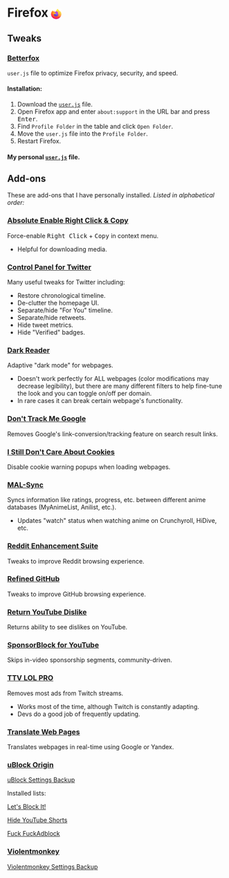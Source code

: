 # Firefox <img src="img/firefox.png" style="vertical-align:middle; height:24px;">
## Tweaks
### [Betterfox](https://github.com/yokoffing/Betterfox)
`user.js` file to optimize Firefox privacy, security, and speed.

#### Installation:
1. Download the [`user.js`](https://github.com/yokoffing/Betterfox/blob/master/user.js) file.
2. Open Firefox app and enter `about:support` in the URL bar and press <kbd>Enter</kbd>.
3. Find `Profile Folder` in the table and click `Open Folder`.
4. Move the `user.js` file into the `Profile Folder`.
5. Restart Firefox.

#### My personal [`user.js`](user.js) file.

## Add-ons
These are add-ons that I have personally installed.
<i>Listed in alphabetical order:</i>

### [Absolute Enable Right Click & Copy](https://addons.mozilla.org/en-US/firefox/addon/absolute-enable-right-click/)
Force-enable <kbd>Right Click</kbd> + <kbd>Copy</kbd> in context menu.
- Helpful for downloading media.

### [Control Panel for Twitter](https://addons.mozilla.org/en-US/firefox/addon/control-panel-for-twitter/)
Many useful tweaks for Twitter including:
- Restore chronological timeline.
- De-clutter the homepage UI.
- Separate/hide "For You" timeline.
- Separate/hide retweets.
- Hide tweet metrics.
- Hide "Verified" badges.

### [Dark Reader](https://addons.mozilla.org/firefox/addon/darkreader/)
Adaptive "dark mode" for webpages.
- Doesn't work perfectly for ALL webpages (color modifications may decrease legibility), but there are many different filters to help fine-tune the look and you can toggle on/off per domain.
- In rare cases it can break certain webpage's functionality.

### [Don't Track Me Google](https://addons.mozilla.org/en-US/firefox/addon/dont-track-me-google1/)
Removes Google's link-conversion/tracking feature on search result links.

### [I Still Don't Care About Cookies](https://addons.mozilla.org/en-US/firefox/addon/istilldontcareaboutcookies/)
Disable cookie warning popups when loading webpages.

### [MAL-Sync](https://addons.mozilla.org/en-US/firefox/addon/mal-sync/)
Syncs information like ratings, progress, etc. between different anime databases (MyAnimeList, Anilist, etc.).
- Updates "watch" status when watching anime on Crunchyroll, HiDive, etc.

### [Reddit Enhancement Suite](https://addons.mozilla.org/en-US/firefox/addon/reddit-enhancement-suite/)
Tweaks to improve Reddit browsing experience.

### [Refined GitHub](https://addons.mozilla.org/en-US/firefox/addon/refined-github-/)
Tweaks to improve GitHub browsing experience.

### [Return YouTube Dislike](https://addons.mozilla.org/en-US/firefox/addon/return-youtube-dislikes/)
Returns ability to see dislikes on YouTube.

### [SponsorBlock for YouTube](https://addons.mozilla.org/en-US/firefox/addon/sponsorblock/)
Skips in-video sponsorship segments, community-driven.

### [TTV LOL PRO](https://addons.mozilla.org/en-US/firefox/addon/ttv-lol-pro/)
Removes most ads from Twitch streams.
- Works most of the time, although Twitch is constantly adapting.
- Devs do a good job of frequently updating.

### [Translate Web Pages](https://addons.mozilla.org/en-US/firefox/addon/traduzir-paginas-web/)
Translates webpages in real-time using Google or Yandex.

### [uBlock Origin](https://addons.mozilla.org/en-US/firefox/addon/ublock-origin/)
[uBlock Settings Backup](ublock.txt)

Installed lists:

[Let's Block It!](https://github.com/letsblockit/letsblockit)

[Hide YouTube Shorts](https://github.com/gijsdev/ublock-hide-yt-shorts)

[Fuck FuckAdblock](https://github.com/bogachenko/fuckfuckadblock)

### [Violentmonkey](https://github.com/violentmonkey/violentmonkey)
[Violentmonkey Settings Backup](violentmonkey.zip)

